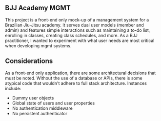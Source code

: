 ## BJJ Academy MGMT 
This project is a front-end only mock-up of a management system for a Brazilian Jiu-Jitsu academy. It serves dual user models (member and admin) and features simple interactions such as maintaining a to-do list, enrolling in classes, creating class schedules, and more. As a BJJ practitioner, I wanted to experiment with what user needs are most critical when developing mgmt systems.

## Considerations
As a front-end only application, there are some architectural decisions that must be noted. Without the use of a database or APIs, there is some atypical code that wouldn't adhere to full stack architecture. Instances include:

- Dummy user objects
- Global state of users and user properties
- No authentication middleware
- No persistent authenticator